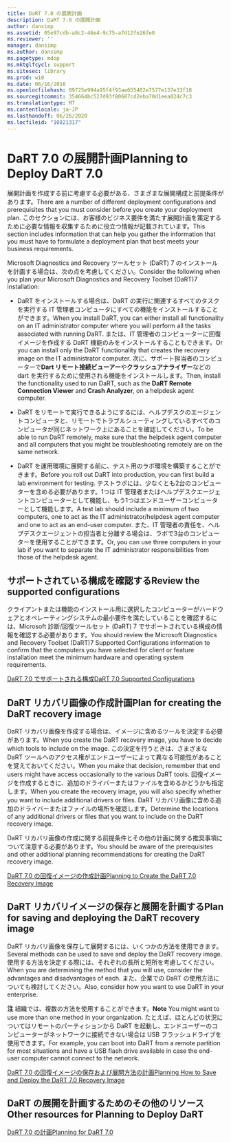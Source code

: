 ```yaml
---
title: DaRT 7.0 の展開計画
description: DaRT 7.0 の展開計画
author: dansimp
ms.assetid: 05e97cdb-a8c2-46e4-9c75-a7d12fe26fe8
ms.reviewer: ''
manager: dansimp
ms.author: dansimp
ms.pagetype: mdop
ms.mktglfcycl: support
ms.sitesec: library
ms.prod: w10
ms.date: 06/16/2016
ms.openlocfilehash: 09725e994a95f4f93ae655402e7577e137e33f18
ms.sourcegitcommit: 354664bc527d93f80687cd2eba70d1eea024c7c3
ms.translationtype: MT
ms.contentlocale: ja-JP
ms.lasthandoff: 06/26/2020
ms.locfileid: "10821317"
---
```

# <span data-ttu-id="d783a-103">DaRT 7.0 の展開計画</span><span class="sxs-lookup"><span data-stu-id="d783a-103">Planning to Deploy DaRT 7.0</span></span>


<span data-ttu-id="d783a-104">展開計画を作成する前に考慮する必要がある、さまざまな展開構成と前提条件があります。</span><span class="sxs-lookup"><span data-stu-id="d783a-104">There are a number of different deployment configurations and prerequisites that you must consider before you create your deployment plan.</span></span> <span data-ttu-id="d783a-105">このセクションには、お客様のビジネス要件を満たす展開計画を策定するために必要な情報を収集するために役立つ情報が記載されています。</span><span class="sxs-lookup"><span data-stu-id="d783a-105">This section includes information that can help you gather the information that you must have to formulate a deployment plan that best meets your business requirements.</span></span>

<span data-ttu-id="d783a-106">Microsoft Diagnostics and Recovery ツールセット (DaRT) 7 のインストールを計画する場合は、次の点を考慮してください。</span><span class="sxs-lookup"><span data-stu-id="d783a-106">Consider the following when you plan your Microsoft Diagnostics and Recovery Toolset (DaRT)7 installation:</span></span>

-   <span data-ttu-id="d783a-107">DaRT をインストールする場合は、DaRT の実行に関連するすべてのタスクを実行する IT 管理者コンピュータにすべての機能をインストールすることができます。</span><span class="sxs-lookup"><span data-stu-id="d783a-107">When you install DaRT, you can either install all functionality on an IT administrator computer where you will perform all the tasks associated with running DaRT.</span></span> <span data-ttu-id="d783a-108">または、IT 管理者のコンピューターに回復イメージを作成する DaRT 機能のみをインストールすることもできます。</span><span class="sxs-lookup"><span data-stu-id="d783a-108">Or you can install only the DaRT functionality that creates the recovery image on the IT administrator computer.</span></span> <span data-ttu-id="d783a-109">次に、サポート担当者のコンピューターで**Dart リモート接続ビューアー**や**クラッシュアナライザー**などの dart を実行するために使用される機能をインストールします。</span><span class="sxs-lookup"><span data-stu-id="d783a-109">Then, install the functionality used to run DaRT, such as the **DaRT Remote Connection Viewer** and **Crash Analyzer**, on a helpdesk agent computer.</span></span>

-   <span data-ttu-id="d783a-110">DaRT をリモートで実行できるようにするには、ヘルプデスクのエージェントコンピュータと、リモートでトラブルシューティングしているすべてのコンピュータが同じネットワーク上にあることを確認してください。</span><span class="sxs-lookup"><span data-stu-id="d783a-110">To be able to run DaRT remotely, make sure that the helpdesk agent computer and all computers that you might be troubleshooting remotely are on the same network.</span></span>

-   <span data-ttu-id="d783a-111">DaRT を運用環境に展開する前に、テスト用のラボ環境を構築することができます。</span><span class="sxs-lookup"><span data-stu-id="d783a-111">Before you roll out DaRT into production, you can first build a lab environment for testing.</span></span> <span data-ttu-id="d783a-112">テストラボには、少なくとも2台のコンピューターを含める必要があります。1つは IT 管理者またはヘルプデスクエージェントコンピューターとして機能し、もう1つはエンドユーザーコンピューターとして機能します。</span><span class="sxs-lookup"><span data-stu-id="d783a-112">A test lab should include a minimum of two computers, one to act as the IT administrator/helpdesk agent computer and one to act as an end-user computer.</span></span> <span data-ttu-id="d783a-113">また、IT 管理者の責任を、ヘルプデスクエージェントの担当者と分離する場合は、ラボで3台のコンピューターを使用することができます。</span><span class="sxs-lookup"><span data-stu-id="d783a-113">Or, you can use three computers in your lab if you want to separate the IT administrator responsibilities from those of the helpdesk agent.</span></span>

## <span data-ttu-id="d783a-114">サポートされている構成を確認する</span><span class="sxs-lookup"><span data-stu-id="d783a-114">Review the supported configurations</span></span>


<span data-ttu-id="d783a-115">クライアントまたは機能のインストール用に選択したコンピューターがハードウェアとオペレーティングシステムの最小要件を満たしていることを確認するには、Microsoft 診断/回復ツールセット (DaRT) 7 でサポートされている構成の情報を確認する必要があります。</span><span class="sxs-lookup"><span data-stu-id="d783a-115">You should review the Microsoft Diagnostics and Recovery Toolset (DaRT)7 Supported Configurations information to confirm that the computers you have selected for client or feature installation meet the minimum hardware and operating system requirements.</span></span>

[<span data-ttu-id="d783a-116">DaRT 7.0 でサポートされる構成</span><span class="sxs-lookup"><span data-stu-id="d783a-116">DaRT 7.0 Supported Configurations</span></span>](dart-70-supported-configurations-dart-7.md)

## <span data-ttu-id="d783a-117">DaRT リカバリ画像の作成計画</span><span class="sxs-lookup"><span data-stu-id="d783a-117">Plan for creating the DaRT recovery image</span></span>


<span data-ttu-id="d783a-118">DaRT リカバリ画像を作成する場合は、イメージに含めるツールを決定する必要があります。</span><span class="sxs-lookup"><span data-stu-id="d783a-118">When you create the DaRT recovery image, you have to decide which tools to include on the image.</span></span> <span data-ttu-id="d783a-119">この決定を行うときは、さまざまな DaRT ツールへのアクセス権がエンドユーザーによって異なる可能性があることを覚えておいてください。</span><span class="sxs-lookup"><span data-stu-id="d783a-119">When you make that decision, remember that end users might have access occasionally to the various DaRT tools.</span></span> <span data-ttu-id="d783a-120">回復イメージを作成するときに、追加のドライバーまたはファイルを含めるかどうかも指定します。</span><span class="sxs-lookup"><span data-stu-id="d783a-120">When you create the recovery image, you will also specify whether you want to include additional drivers or files.</span></span> <span data-ttu-id="d783a-121">DaRT リカバリ画像に含める追加のドライバーまたはファイルの場所を確認します。</span><span class="sxs-lookup"><span data-stu-id="d783a-121">Determine the locations of any additional drivers or files that you want to include on the DaRT recovery image.</span></span>

<span data-ttu-id="d783a-122">DaRT リカバリ画像の作成に関する前提条件とその他の計画に関する推奨事項について注意する必要があります。</span><span class="sxs-lookup"><span data-stu-id="d783a-122">You should be aware of the prerequisites and other additional planning recommendations for creating the DaRT recovery image.</span></span>

[<span data-ttu-id="d783a-123">DaRT 7.0 の回復イメージの作成計画</span><span class="sxs-lookup"><span data-stu-id="d783a-123">Planning to Create the DaRT 7.0 Recovery Image</span></span>](planning-to-create-the-dart-70-recovery-image.md)

## <span data-ttu-id="d783a-124">DaRT リカバリイメージの保存と展開を計画する</span><span class="sxs-lookup"><span data-stu-id="d783a-124">Plan for saving and deploying the DaRT recovery image</span></span>


<span data-ttu-id="d783a-125">DaRT リカバリ画像を保存して展開するには、いくつかの方法を使用できます。</span><span class="sxs-lookup"><span data-stu-id="d783a-125">Several methods can be used to save and deploy the DaRT recovery image.</span></span> <span data-ttu-id="d783a-126">使用する方法を決定する際には、それぞれの長所と短所を考慮してください。</span><span class="sxs-lookup"><span data-stu-id="d783a-126">When you are determining the method that you will use, consider the advantages and disadvantages of each.</span></span> <span data-ttu-id="d783a-127">また、企業での DaRT の使用方法についても検討してください。</span><span class="sxs-lookup"><span data-stu-id="d783a-127">Also, consider how you want to use DaRT in your enterprise.</span></span>

<span data-ttu-id="d783a-128">**注** 組織では、複数の方法を使用することができます。</span><span class="sxs-lookup"><span data-stu-id="d783a-128">**Note** You might want to use more than one method in your organization.</span></span> <span data-ttu-id="d783a-129">たとえば、ほとんどの状況についてはリモートのパーティションから DaRT を起動し、エンドユーザーのコンピューターがネットワークに接続できない場合は USB フラッシュドライブを使用できます。</span><span class="sxs-lookup"><span data-stu-id="d783a-129">For example, you can boot into DaRT from a remote partition for most situations and have a USB flash drive available in case the end-user computer cannot connect to the network.</span></span>

 

[<span data-ttu-id="d783a-130">DaRT 7.0 の回復イメージの保存および展開方法の計画</span><span class="sxs-lookup"><span data-stu-id="d783a-130">Planning How to Save and Deploy the DaRT 7.0 Recovery Image</span></span>](planning-how-to-save-and-deploy-the-dart-70-recovery-image.md)

## <span data-ttu-id="d783a-131">DaRT の展開を計画するためのその他のリソース</span><span class="sxs-lookup"><span data-stu-id="d783a-131">Other resources for Planning to Deploy DaRT</span></span>


[<span data-ttu-id="d783a-132">DaRT 7.0 の計画</span><span class="sxs-lookup"><span data-stu-id="d783a-132">Planning for DaRT 7.0</span></span>](planning-for-dart-70-new-ia.md)

 

 





